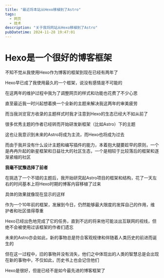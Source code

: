 ```yaml
---
title: "最近将本站从Hexo移植到了Astro"
tags: 
  - 网页
  - 技术
description: "关于我将网站从Hexo移植到了Astro"
pubDatetime: 2024-11-28 19:47:01
---
```


# Hexo是一个很好的博客框架

不知不觉从我使用Hexo作为博客的框架到现在已经有两年了

Hexo早已成了我使用最久的一个框架，说没有感情是不可能的

在这两年的维护过程中我为了调整网页的样式和功能也花费了不少心思

直至最近我一时兴起想着换一个全新的主题来解决我这两年的审美疲劳

而当我浏览官方收录的主题样式时我才注意到Hexo的生态已经大不如从前了

很多优秀主题的作者已经转而开始研发新框架（比如Astro）下的主题

这也让我意识到未来的Astro将成为主流，而Hexo也将成为过去

而由于我并没有什么设计主题和编写插件的能力，本着抱大腿要趁早的原则，一个是冉冉升起的新星框架和日益壮大的社区生态，一个是相较于比较落后的框架和逐渐紧缩的社区

**我毫不犹豫选择了前者**

在挑选了一个不错的主题后，我开始研究起Astro项目的框架和结构，花了一天左右的时间基本上将Hexo时期的博客内容移植了过来

具体的效果就像现在显示的这样

作为一个10年前的框架，发展到今日，仍然能够最大限度的发挥自己的作用，维护者和社区值得尊重

Hexo已经出色地完成了它的任务，直到不远的将来他可能淡出互联网的视线，但绝不会被使用过该框架的作者们遗忘

未来的Astro亦会如此，新的事物总是符合客观规律和伴随着人类历史的前进而诞生的

但在这一过程中，旧的事物并没有消失，他们之中体现出的人类的智慧总是会出现在新的事物中，不仅如此，历史书上也会记住他们

Hexo是很好，但是已经不是如今最先进的博客框架了
